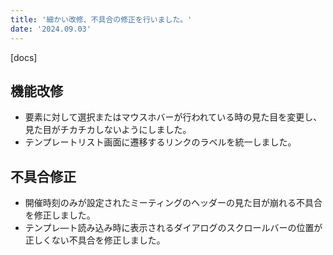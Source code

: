 ```yaml
---
title: '細かい改修、不具合の修正を行いました。'
date: '2024.09.03'
---
```


[docs]

## 機能改修

- 要素に対して選択またはマウスホバーが行われている時の見た目を変更し、見た目がチカチカしないようにしました。
- テンプレートリスト画面に遷移するリンクのラベルを統一しました。


## 不具合修正

- 開催時刻のみが設定されたミーティングのヘッダーの見た目が崩れる不具合を修正しました。
- テンプレ―ト読み込み時に表示されるダイアログのスクロールバーの位置が正しくない不具合を修正しました。
